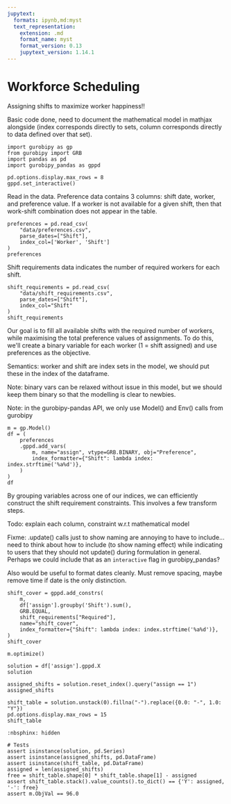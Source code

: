 ```yaml
---
jupytext:
  formats: ipynb,md:myst
  text_representation:
    extension: .md
    format_name: myst
    format_version: 0.13
    jupytext_version: 1.14.1
---
```


# Workforce Scheduling

Assigning shifts to maximize worker happiness!!

Basic code done, need to document the mathematical model in mathjax alongside (index corresponds directly to sets, column corresponds directly to data defined over that set).

```{code-cell}
import gurobipy as gp
from gurobipy import GRB
import pandas as pd
import gurobipy_pandas as gppd

pd.options.display.max_rows = 8
gppd.set_interactive()
```

Read in the data. Preference data contains 3 columns: shift date, worker, and preference value. If a worker is not available for a given shift, then that work-shift combination does not appear in the table.

```{code-cell}
preferences = pd.read_csv(
    "data/preferences.csv",
    parse_dates=["Shift"],
    index_col=['Worker', 'Shift']
)
preferences
```

Shift requirements data indicates the number of required workers for each shift.

```{code-cell}
shift_requirements = pd.read_csv(
    "data/shift_requirements.csv",
    parse_dates=["Shift"],
    index_col="Shift"
)
shift_requirements
```

Our goal is to fill all available shifts with the required number of workers, while maximising the total preference values of assignments. To do this, we'll create a binary variable for each worker (1 = shift assigned) and use preferences as the objective.

Semantics: worker and shift are index sets in the model, we should put these in the index of the dataframe.

Note: binary vars can be relaxed without issue in this model, but we should keep them binary so that the modelling is clear to newbies.

Note: in the gurobipy-pandas API, we only use Model() and Env() calls from gurobipy

```{code-cell}
m = gp.Model()
df = (
    preferences
    .gppd.add_vars(
        m, name="assign", vtype=GRB.BINARY, obj="Preference",
        index_formatter={"Shift": lambda index: index.strftime('%a%d')},
    )
)
df
```

By grouping variables across one of our indices, we can efficiently construct the shift requirement constraints. This involves a few transform steps.

Todo: explain each column, constraint w.r.t mathematical model

Fixme: .update() calls just to show naming are annoying to have to include... need to think about how to include (to show naming effect) while indicating to users that they should not update() during formulation in general. Perhaps we could include that as an `interactive` flag in gurobipy_pandas?

Also would be useful to format dates cleanly. Must remove spacing, maybe remove time if date is the only distinction.

```{code-cell}
shift_cover = gppd.add_constrs(
    m,
    df['assign'].groupby('Shift').sum(),
    GRB.EQUAL,
    shift_requirements["Required"],
    name="shift_cover",
    index_formatter={"Shift": lambda index: index.strftime('%a%d')},
)
shift_cover
```

```{code-cell}
m.optimize()
```

```{code-cell}
solution = df['assign'].gppd.X
solution
```

```{code-cell}
assigned_shifts = solution.reset_index().query("assign == 1")
assigned_shifts
```

```{code-cell}
shift_table = solution.unstack(0).fillna("-").replace({0.0: "-", 1.0: "Y"})
pd.options.display.max_rows = 15
shift_table
```

```{code-cell}
:nbsphinx: hidden

# Tests
assert isinstance(solution, pd.Series)
assert isinstance(assigned_shifts, pd.DataFrame)
assert isinstance(shift_table, pd.DataFrame)
assigned = len(assigned_shifts)
free = shift_table.shape[0] * shift_table.shape[1] - assigned
assert shift_table.stack().value_counts().to_dict() == {'Y': assigned, '-': free}
assert m.ObjVal == 96.0
```
